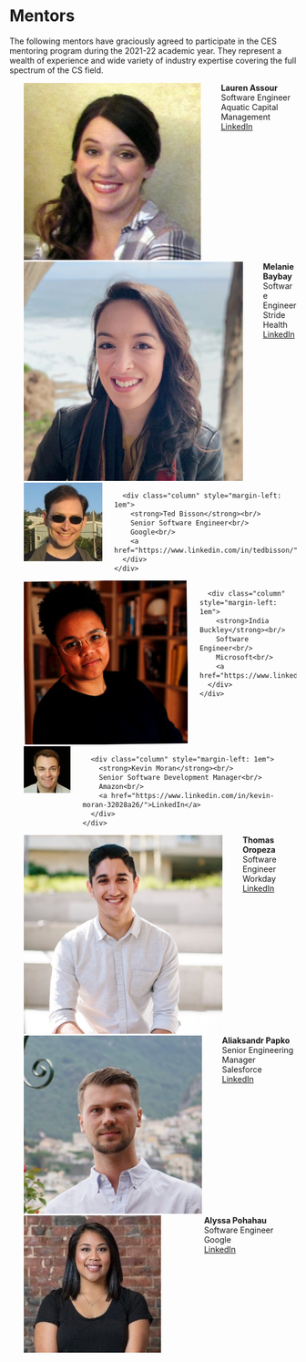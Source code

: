 # Mentors

The following mentors have graciously agreed to participate in the CES mentoring program during the 2021-22 academic year. They represent a wealth of experience and wide variety of industry expertise covering the full spectrum of the CS field.

<div style="max-width: 600px; margin-left: 5%">

  <!-- Begin Mentor -->
  <div class="box">
    <div class="columns is-mobile is-variable is-1">
      <div class="column is-narrow">
        <div class="image is-128x128">
          <img class="is-rounded" src="../images/assour.jpg" />
        </div>
      </div>
      <div class="column" style="margin-left: 1em">
        <strong>Lauren Assour</strong><br/>
        Software Engineer<br/>
        Aquatic Capital Management<br/>
        <a href="https://www.linkedin.com/in/lauren-assour-75a3a913/">LinkedIn</a>
      </div>
    </div>
  </div>
  <!-- End Mentor -->

  <!-- Begin Mentor -->
  <div class="box">
    <div class="columns is-mobile is-variable is-1">
      <div class="column is-narrow">
        <div class="image is-128x128">
          <img class="is-rounded" src="../images/baybay.jpg" />
        </div>
      </div>
      <div class="column" style="margin-left: 1em">
        <strong>Melanie Baybay</strong><br/>
        Software Engineer<br/>
        Stride Health<br/>
        <a href="https://www.linkedin.com/in/mbaybay/">LinkedIn</a>
      </div>
    </div>
  </div>
  <!-- End Mentor -->


  <!-- Begin Mentor -->
  <div class="box">
    <div class="columns is-mobile is-variable is-1">
      <div class="column is-narrow">
        <div class="image is-128x128">
          <img class="is-rounded" src="../images/bisson.jpg" />
        </div>
      </div>

      <div class="column" style="margin-left: 1em">
        <strong>Ted Bisson</strong><br/>
        Senior Software Engineer<br/>
        Google<br/>
        <a href="https://www.linkedin.com/in/tedbisson/">LinkedIn</a>
      </div>
    </div>
  </div>
  <!-- End Mentor -->

  <!-- Begin Mentor -->
  <div class="box">
    <div class="columns is-mobile is-variable is-1">
      <div class="column is-narrow">
        <div class="image is-128x128">
          <img class="is-rounded" src="../images/buckley.jpg" />
        </div>
      </div>

      <div class="column" style="margin-left: 1em">
        <strong>India Buckley</strong><br/>
        Software Engineer<br/>
        Microsoft<br/>
        <a href="https://www.linkedin.com/in/ibbecknell/">LinkedIn</a>
      </div>
    </div>
  </div>
  <!-- End Mentor -->

  <!-- Begin Mentor -->
  <div class="box">
    <div class="columns is-mobile is-variable is-1">
      <div class="column is-narrow">
        <div class="image is-128x128">
          <img class="is-rounded" src="../images/moran.jpg" />
        </div>
      </div>

      <div class="column" style="margin-left: 1em">
        <strong>Kevin Moran</strong><br/>
        Senior Software Development Manager<br/>
        Amazon<br/>
        <a href="https://www.linkedin.com/in/kevin-moran-32028a26/">LinkedIn</a>
      </div>
    </div>
  </div>
  <!-- End Mentor -->

  <!-- Begin Mentor -->
  <div class="box">
    <div class="columns is-mobile is-variable is-1">
      <div class="column is-narrow">
        <div class="image is-128x128">
          <img class="is-rounded" src="../images/oropeza.jpg" />
        </div>
      </div>
      <div class="column" style="margin-left: 1em">
        <strong>Thomas Oropeza</strong><br/>
        Software Engineer<br/>
        Workday<br/>
        <a href="https://www.linkedin.com/in/oropezathomas/">LinkedIn</a>
      </div>
    </div>
  </div>
  <!-- End Mentor -->

  <!-- Begin Mentor -->
  <div class="box">
    <div class="columns is-mobile is-variable is-1">
      <div class="column is-narrow">
        <div class="image is-128x128">
          <img class="is-rounded" src="../images/papko.jpg" />
        </div>
      </div>
      <div class="column" style="margin-left: 1em">
        <strong>Aliaksandr Papko</strong><br/>
        Senior Engineering Manager <br/>
        Salesforce<br/>
        <a href="https://www.linkedin.com/in/apapko/">LinkedIn</a>
      </div>
    </div>
  </div>
  <!-- End Mentor -->

  <!-- Begin Mentor -->
  <div class="box">
    <div class="columns is-mobile is-variable is-1">
      <div class="column is-narrow">
        <div class="image is-128x128">
          <img class="is-rounded" src="../images/pohahau.jpg" />
        </div>
      </div>
      <div class="column" style="margin-left: 1em">
        <strong>Alyssa Pohahau</strong><br/>
        Software Engineer<br/>
        Google<br/>
        <a href="https://www.linkedin.com/in/alyssa-pohahau-she-her-hers-1554a440/">LinkedIn</a>
      </div>
    </div>
  </div>
  <!-- End Mentor -->


 </div>
